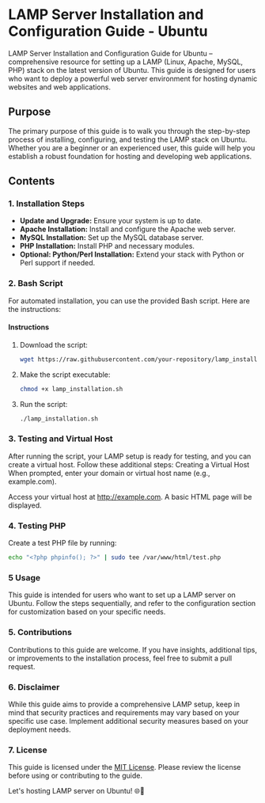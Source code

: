 # LAMP Server Installation and Configuration Guide - Ubuntu

LAMP Server Installation and Configuration Guide for Ubuntu – comprehensive resource for setting up a LAMP (Linux, Apache, MySQL, PHP) stack on the latest version of Ubuntu. This guide is designed for users who want to deploy a powerful web server environment for hosting dynamic websites and web applications.

## Purpose

The primary purpose of this guide is to walk you through the step-by-step process of installing, configuring, and testing the LAMP stack on Ubuntu. Whether you are a beginner or an experienced user, this guide will help you establish a robust foundation for hosting and developing web applications.

## Contents

### 1. Installation Steps

- **Update and Upgrade:** Ensure your system is up to date.
- **Apache Installation:** Install and configure the Apache web server.
- **MySQL Installation:** Set up the MySQL database server.
- **PHP Installation:** Install PHP and necessary modules.
- **Optional: Python/Perl Installation:** Extend your stack with Python or Perl support if needed.

### 2. Bash Script

For automated installation, you can use the provided Bash script. Here are the instructions:

#### Instructions

1. Download the script:
    ```bash
    wget https://raw.githubusercontent.com/your-repository/lamp_installation.sh
    ```

2. Make the script executable:
    ```bash
    chmod +x lamp_installation.sh
    ```

3. Run the script:
    ```bash
    ./lamp_installation.sh
    ```

### 3. Testing and Virtual Host

After running the script, your LAMP setup is ready for testing, and you can create a virtual host. Follow these additional steps:
Creating a Virtual Host
When prompted, enter your domain or virtual host name (e.g., example.com).

Access your virtual host at http://example.com. A basic HTML page will be displayed.

### 4. Testing PHP

Create a test PHP file by running:
```bash
echo "<?php phpinfo(); ?>" | sudo tee /var/www/html/test.php
```

### 5 Usage

This guide is intended for users who want to set up a LAMP server on Ubuntu. Follow the steps sequentially, and refer to the configuration section for customization based on your specific needs.

### 5. Contributions

Contributions to this guide are welcome. If you have insights, additional tips, or improvements to the installation process, feel free to submit a pull request.

### 6. Disclaimer

While this guide aims to provide a comprehensive LAMP setup, keep in mind that security practices and requirements may vary based on your specific use case. Implement additional security measures based on your deployment needs.

### 7. License

This guide is licensed under the [MIT License](LICENSE). Please review the license before using or contributing to the guide.

Let's hosting LAMP server on Ubuntu! 🌐🚀
